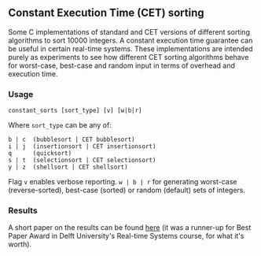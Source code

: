 ## Constant Execution Time (CET) sorting

Some C implementations of standard and CET versions of different sorting algorithms to sort 10000 integers. A constant execution time guarantee can be useful in certain real-time systems. These implementations are intended purely as experiments to see how different CET sorting algorithms behave for worst-case, best-case and random input in terms of overhead and execution time.

### Usage

`constant_sorts [sort_type] [v] [w|b|r]`

Where `sort_type` can be any of:

```
b | c  (bubblesort | CET bubblesort)
i | j  (insertionsort | CET insertionsort)
q      (quicksort)
s | t  (selectionsort | CET selectionsort)
y | z  (shellsort | CET shellsort)
```

Flag `v` enables verbose reporting. `w | b | r` for generating worst-case (reverse-sorted), best-case (sorted) or random (default) sets of integers.

### Results

A short paper on the results can be found [here](http://ktslabbie.github.io/resources/papers/2011_Constant_Time_Algorithms.pdf) (it was a runner-up for Best Paper Award in Delft University's Real-time Systems course, for what it's worth).

